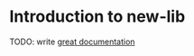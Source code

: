 # Introduction to new-lib

TODO: write [great documentation](http://jacobian.org/writing/what-to-write/)
